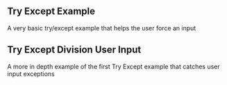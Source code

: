 Try Except Example
----


 A very basic try/except example that helps the user force an input


Try Except Division User Input
----

A more in depth example of the first Try Except example that catches user input exceptions
